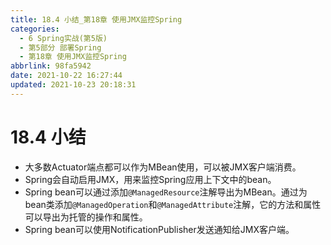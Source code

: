 ```yaml
---
title: 18.4 小结_第18章 使用JMX监控Spring
categories:
  - 6 Spring实战(第5版)
  - 第5部分 部署Spring
  - 第18章 使用JMX监控Spring
abbrlink: 98fa5942
date: 2021-10-22 16:27:44
updated: 2021-10-23 20:18:31
---
```

# 18.4 小结
- 大多数Actuator端点都可以作为MBean使用，可以被JMX客户端消费。
- Spring会自动启用JMX，用来监控Spring应用上下文中的bean。
- Spring bean可以通过添加`@ManagedResource`注解导出为MBean。通过为bean类添加`@ManagedOperation`和`@ManagedAttribute`注解，它的方法和属性可以导出为托管的操作和属性。
- Spring bean可以使用NotificationPublisher发送通知给JMX客户端。
